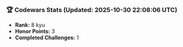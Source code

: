 ### 🏆 Codewars Stats (Updated: 2025-10-30 22:08:06 UTC)

- **Rank:** 8 kyu
- **Honor Points:** 3
- **Completed Challenges:** 1
